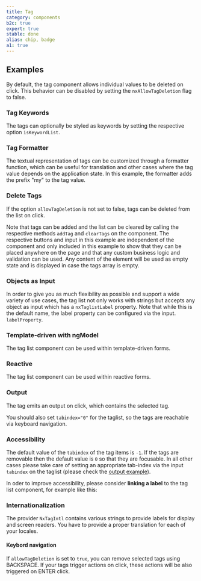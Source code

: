 ```yaml
---
title: Tag
category: components
b2c: true
expert: true
stable: done
alias: chip, badge
a1: true
---
```


## Examples

By default, the tag component allows individual values to be deleted on click. This behavior can be disabled by setting the `nxAllowTagDeletion` flag to false.

<!-- example(taglist) -->

### Tag Keywords

The tags can optionally be styled as keywords by setting the respective option `isKeywordList`.

<!-- example(taglist-keyword) -->

### Tag Formatter

The textual representation of tags can be customized through a formatter function, which can be useful for translation and other cases where the tag value depends on the application state. In this example, the formatter adds the prefix "my" to the tag value.

<!-- example(taglist-formatter) -->

### Delete Tags

If the option `allowTagDeletion` is not set to false, tags can be deleted from the list on click.

Note that tags can be added and the list can be cleared by calling the respective methods `addTag` and `clearTags` on the component. The respective buttons and input in this example are independent of the component and only included in this example to show that they can be placed anywhere on the page and that any custom business logic and validation can be used. Any content of the element will be used as empty state and is displayed in case the tags array is empty.

<!-- example(taglist-delete) -->

<!-- example(taglist-basic) -->

### Objects as Input

In order to give you as much flexibility as possible and support a wide variety of use cases, the tag list not only works with strings but accepts any object as input which has a `nxTaglistLabel` property. Note that while this is the default name, the label property can be configured via the input. `labelProperty`.

<!-- example(taglist-objects) -->

### Template-driven with ngModel

The tag list component can be used within template-driven forms.

<!-- example(taglist-templatedriven) -->

### Reactive

The tag list component can be used within reactive forms.

<!-- example(taglist-reactive) -->

### Output

The tag emits an output on click, which contains the selected tag.

You should also set `tabindex="0"` for the taglist, so the tags are reachable via keyboard navigation.

<!-- example(taglist-output) -->

### Accessibility

The default value of the `tabindex` of the tag items is `-1`. If the tags are removable then the default value is `0` so that they are focusable. In all other cases please take care of setting an appropriate tab-index via the input `tabindex` on the taglist (please check the [output example](./documentation/taglist/overview#output)).

In oder to improve accessibility, please consider **linking a label** to the tag list component, for example like this:

<!-- example(taglist-a11y) -->

 ### Internationalization
The provider `NxTagIntl` contains various strings to provide labels for display and screen readers. You have to provide a proper translation for each of your locales.
 <!-- example(taglist-intl) -->

#### Keybord navigation

If `allowTagDeletion` is set to `true`, you can remove selected tags using BACKSPACE. If your tags trigger actions on click, these actions will be also triggered on ENTER click.

